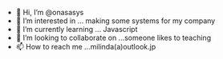 - 👋 Hi, I’m @onasasys
- 👀 I’m interested in ... making some systems for my company
- 🌱 I’m currently learning ... Javascript
- 💞️ I’m looking to collaborate on ...someone likes to teaching
- 📫 How to reach me ...milinda(a)outlook.jp

<!---
onasasys/onasasys is a ✨ special ✨ repository because its `README.md` (this file) appears on your GitHub profile.
You can click the Preview link to take a look at your changes.
--->
